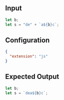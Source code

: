 
## Input
```javascript input
let b;
let s = "de" + `a${b}c`;
```

## Configuration
```json configuration
{
  "extension": "js"
}
```

## Expected Output
```javascript expected output
let b;
let s = `dea${b}c`;
```
